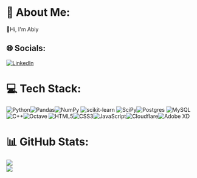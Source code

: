 # 💫 About Me:
👋Hi, I'm Abiy

## 🌐 Socials:
[![LinkedIn](https://img.shields.io/badge/LinkedIn-%230077B5.svg?logo=linkedin&logoColor=white)](https://linkedin.com/in/abiy-dema) 

# 💻 Tech Stack:
![Python](https://img.shields.io/badge/python-3670A0?style=flat&logo=python&logoColor=ffdd54)![Pandas](https://img.shields.io/badge/pandas-%23150458.svg?style=flat&logo=pandas&logoColor=white)![NumPy](https://img.shields.io/badge/numpy-%23013243.svg?style=flat&logo=numpy&logoColor=white) ![scikit-learn](https://img.shields.io/badge/scikit--learn-%23F7931E.svg?style=flat&logo=scikit-learn&logoColor=white) ![SciPy](https://img.shields.io/badge/SciPy-%230C55A5.svg?style=flat&logo=scipy&logoColor=%white)![Postgres](https://img.shields.io/badge/postgres-%23316192.svg?style=flat&logo=postgresql&logoColor=white) ![MySQL](https://img.shields.io/badge/mysql-%2300f.svg?style=flat&logo=mysql&logoColor=white)![C++](https://img.shields.io/badge/c++-%2300599C.svg?style=flat&logo=c%2B%2B&logoColor=white)![Octave](https://img.shields.io/badge/OCTAVE-darkblue?style=flat&logo=octave&logoColor=fcd683) ![HTML5](https://img.shields.io/badge/html5-%23E34F26.svg?style=flat&logo=html5&logoColor=white)![CSS3](https://img.shields.io/badge/css3-%231572B6.svg?style=flat&logo=css3&logoColor=white)![JavaScript](https://img.shields.io/badge/javascript-%23323330.svg?style=flat&logo=javascript&logoColor=%23F7DF1E)![Cloudflare](https://img.shields.io/badge/Cloudflare-F38020?style=flat&logo=Cloudflare&logoColor=white)![Adobe XD](https://img.shields.io/badge/Adobe%20XD-470137?style=flat&logo=Adobe%20XD&logoColor=#FF61F6) 
# 📊 GitHub Stats:
![](https://github-readme-streak-stats.herokuapp.com/?user=haabiy&theme=dark&hide_border=false)<br/>
![](https://github-readme-stats.vercel.app/api/top-langs/?username=haabiy&theme=dark&hide_border=false&include_all_commits=false&count_private=false&layout=compact)

